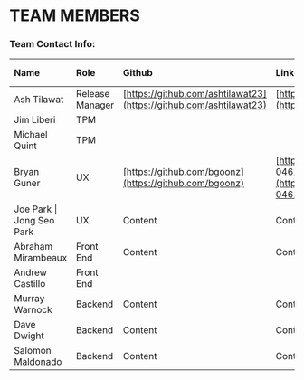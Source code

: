 # TEAM MEMBERS









### Team Contact Info:

| Name | Role | Github | Linkedin | Number | Time Zone |
| :--- | :--- | :--- | :--- | :--- | :--- |
| ​Ash Tilawat | Release Manager | [https://github.com/ashtilawat23](https://github.com/ashtilawat23) | ​[https://www.linkedin.com/in/ashtilawat23/](https://www.linkedin.com/in/ashtilawat23/) | ​Content | ​Content |
| Jim Liberi | TPM |  |  |  |  |
| Michael Quint | TPM |  |  |  |  |
| Bryan Guner | UX | ​[https://github.com/bgoonz](https://github.com/bgoonz)​ | ​[https://www.linkedin.com/in/bryan-guner-046199128/](https://www.linkedin.com/in/bryan-guner-046199128/)​ | 551-254-5505 | EST |
| ​Joe Park \| Jong Seo Park | ​UX | ​Content | ​Content | ​Content | ​Content |
| Abraham Mirambeaux​ | Front End | ​Content | ​Content | ​Content |  |
| Andrew Castillo | Front End |  |  |  |  |
| ​Murray Warnock | ​Backend | ​Content | ​Content | ​Content | ​Content |
| Dave Dwight | ​Backend | ​Content | ​Content | ​Content | ​Content |
| Salomon Maldonado  ​ | ​Backend | ​Content | ​Content |  |  |


